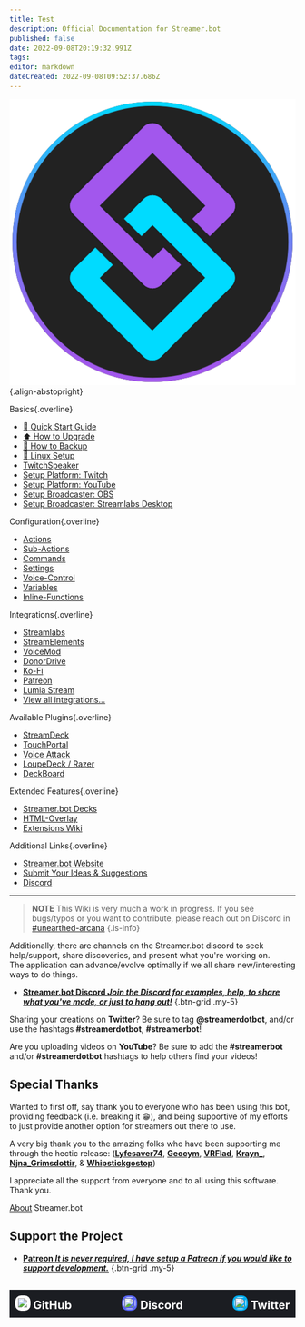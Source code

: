 ```yaml
---
title: Test
description: Official Documentation for Streamer.bot
published: false
date: 2022-09-08T20:19:32.991Z
tags: 
editor: markdown
dateCreated: 2022-09-08T09:52:37.686Z
---
```


![streamerbot.png](/logos/streamerbot.png){.align-abstopright}

<section class="overview-grid my-5">
<div>

Basics{.overline}
* [🚀 Quick Start Guide](/en/Quick-Start)
* [⬆️ How to Upgrade](/en/Update)
* [💾 How to Backup](/en/Backup)
* [🐧 Linux Setup](/en/Linux-Support)
* [<i class="mdi mdi-speaker text--twitch"></i> TwitchSpeaker](/en/TwitchSpeaker)
* [Setup Platform: Twitch](/en/Platforms/Twitch)
* [Setup Platform: YouTube](/en/Platforms/YouTube)
* [Setup Broadcaster: OBS](/en/Broadcasters/OBS)
* [Setup Broadcaster: Streamlabs Desktop](/en/Broadcasters/StreamlabsDesktop)
</div>
<div>

Configuration{.overline}
- [Actions](/en/Actions)
- [Sub-Actions](/en/Sub-Actions)
- [Commands](/en/Commands)
- [Settings](/en/Settings)
- [Voice-Control](/en/Voice-Control)
- [Variables](/en/Variables)
- [Inline-Functions](/en/Inline-Functions)

</div>

<div>

Integrations{.overline}
- [Streamlabs](/en/Integrations/Streamlabs)
- [StreamElements](/en/Integrations/StreamElements)
- [VoiceMod](/en/Integrations/VoiceMod)
- [DonorDrive](/en/Integrations/DonorDrive)
- [Ko-Fi](/en/Integrations/Ko-Fi)
- [Patreon](/en/Integrations/Patreon)
- [Lumia Stream](/en/Integrations/Lumia-Stream)
- [View all integrations...](/en/Integrations)

</div>

<div>

Available Plugins{.overline}
- [StreamDeck](https://github.com/nate1280/streamdeck-Streamer.bot)
- [TouchPortal](https://www.christophecvb.com/touch-portal/plugins/streamer-bot)
- [Voice Attack](https://github.com/nate1280/voiceattack-Streamer.bot)
- [LoupeDeck / Razer](https://github.com/XeroxDev/Loupedeck-plugin-StreamerBot)
- [DeckBoard](https://github.com/rivafarabi/streamerbot-deckboard)

</div>

<div>

Extended Features{.overline}
- [Streamer.bot Decks](/en/Extended-Features/HTML-Decks)
- [HTML-Overlay](/en/Extended-Features/HTML-Overlay)
- [Extensions Wiki](https://extensions.streamer.bot)

</div>

<div>

Additional Links{.overline}
- [Streamer.bot Website](https://streamer.bot)
- [Submit Your Ideas &amp; Suggestions](https://ideas.streamer.bot)
- [Discord](https://discord.streamer.bot)

</div>
</section>

---

> **NOTE**
> This Wiki is very much a work in progress. If you see bugs/typos or you want to contribute, please reach out on Discord in [#unearthed-arcana](https://discord.streamer.bot)
{.is-info}


Additionally, there are channels on the Streamer.bot discord to seek help/support, share discoveries, and present what you're working on.  
The application can advance/evolve optimally if we all share new/interesting ways to do things.

- [<i class="mdi mdi-discord text--discord"></i> **Streamer.bot Discord *Join the Discord for examples, help, to share what you've made, or just to hang out!***](https://discord.streamer.bot)
{.btn-grid .my-5}

Sharing your creations on **Twitter**? Be sure to tag **@streamerdotbot**, and/or use the hashtags **#streamerdotbot**, **#streamerbot**!

Are you uploading videos on **YouTube**? Be sure to add the **#streamerbot** and/or **#streamerdotbot** hashtags to help others find your videos!


## Special Thanks

Wanted to first off, say thank you to everyone who has been using this bot, providing feedback (i.e. breaking it 😁), and being supportive of my efforts to just provide another option for streamers out there to use.

A very big thank you to the amazing folks who have been supporting me through the hectic release:
(**[Lyfesaver74](https://twitch.tv/lyfesaver74)**, **[Geocym](https://twitch.tv/geocym)**, **[VRFlad](https://twitch.tv/vrflad)**, **[Krayn_](https://twitch.tv/krayn_)**, **[Njna_Grimsdottir](https://twitch.tv/njna_grimsdottir)**, & **[Whipstickgostop](https://twitch.tv/whipstickgostop)**)

I appreciate all the support from everyone and to all using this software.  Thank you.

[About](/About) Streamer.bot

## Support the Project

- [<i class="mdi mdi-patreon text--patreon"></i> **Patreon *It is never required, I have setup a Patreon if you would like to support development.***](https://patreon.com/nate1280)
{.btn-grid .my-5}

<div id="footer-grid" style="display: grid; grid-template-columns: 1fr 1fr 1fr; grid-gap: 20px; margin-top: 30px; background-color: #1b1d22;"><a href="" id="footer-grid-border" style="color: transparent!important;"><div id="footer-grid-border-spacing" style="margin: 10px;"> <div id="footer-grid-1"><div id="footer-grid-upper" style="color: #ffffff; font-size: 20px; font-weight: 700;"><img style="background-color: #ffffff; border-radius: 10.5px; margin-bottom: -4px; padding: 3px;" width="21px" height="21px" src="https://cdn-icons-png.flaticon.com/512/25/25231.png"> GitHub</div></div></div></a><a href="" id="footer-grid-border" style="color: transparent!important;"><div id="footer-grid-border-spacing" style="margin: 10px;"><div id="footer-grid-2"><div id="footer-grid-upper" style="color: #ffffff; text-align: center; font-size: 20px; font-weight: 700;"><img style="background-color: #5865F2; border-radius: 10.5px; margin-bottom: -4px; padding: 3px;" width="21px" height="21px" src="https://assets-global.website-files.com/6257adef93867e50d84d30e2/62594d3a27620a3b5c414341_2d20a45d79110dc5bf947137e9d99b66.svg"> Discord</div></div></div></a><a href="" id="footer-grid-border" style="color: transparent!important;"><div id="footer-grid-border-spacing" style="margin: 10px;"><div id="footer-grid-2"><div id="footer-grid-upper" style="color: #ffffff; text-align: right; font-size: 20px; font-weight: 700;"><img style="background-color: #00acee; border-radius: 10.5px; margin-bottom: -4px; padding: 3px;" width="21px" height="21px" src="https://iconsplace.com/wp-content/uploads/_icons/ffffff/256/png/twitter-icon-18-256.png"> Twitter</div></div></div></a></div>